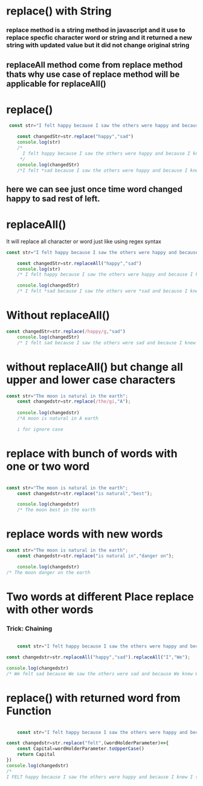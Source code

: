 # replace() with String

### replace method is a string method in javascript and it use to replace specfic character word or string and it returned a new string with updated value but it did not change original string

## replaceAll method come from replace method thats why use case of replace method will be applicable for replaceAll()


# replace()

```javascript
 const str="I felt happy because I saw the others were happy and because I knew I should feel happy"

    const changedStr=str.replace("happy","sad")
    console.log(str)
    /*
      I felt happy because I saw the others were happy and because I knew I should feel happy
     */
    console.log(changedStr)
    /*I felt *sad because I saw the others were happy and because I knew I should feel happy
```
## here we can see just once time word changed happy to sad rest of left.

# replaceAll()

It will replace all character or word just like using regex syntax

```javascript
const str="I felt happy because I saw the others were happy and because I knew I should feel happy"

    const changedStr=str.replaceAll("happy","sad")
    console.log(str)
    /* I felt happy because I saw the others were happy and because I knew I should feel happy */

    console.log(changedStr)
    /* I felt *sad because I saw the others were *sad and because I knew I should feel *sad
```

# Without replaceAll()

```javascript
const changedStr=str.replace(/happy/g,"sad")
    console.log(changedStr)
    /* I felt sad because I saw the others were sad and because I knew I should feel sad
```

# without replaceAll() but change all upper and lower case characters

```javascript
const str="The moon is natural in the earth";
    const changedstr=str.replace(/the/gi,"A");
    
    console.log(changedstr)
    /*A moon is natural in A earth

    i for ignore case
```

# replace with bunch of words with one or two word

```javascript

const str="The moon is natural in the earth";
    const changedstr=str.replace("is natural","best");

    console.log(changedstr)
    /* The moon best in the earth
```
# replace words with new words

```javascript
const str="The moon is natural in the earth";
    const changedstr=str.replace("is natural in","danger on");

    console.log(changedstr)
/* The moon danger on the earth

```
# Two words at different Place replace with other words

### Trick: Chaining

```javascript

    const str="I felt happy because I saw the others were happy and because I knew I should feel happy"

const changedstr=str.replaceAll("happy","sad").replaceAll("I","We");

console.log(changedstr)
/* We felt sad because We saw the others were sad and because We knew We should feel sad
```
# replace() with returned word from Function

```Javascript

    const str="I felt happy because I saw the others were happy and because I knew I should feel happy"

const changedstr=str.replace("felt",(wordHolderParameter)=>{
    const Capital=wordHolderParameter.toUpperCase()
    return Capital
})
console.log(changedstr)
/*
I FELT happy because I saw the others were happy and because I knew I should feel happy

```